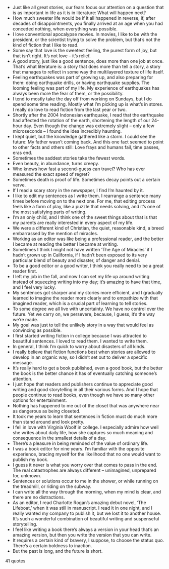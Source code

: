  - Just like all great stories, our fears focus our attention on a question that is as important in life as it is in literature: What will happen next?
 - How much sweeter life would be if it all happened in reverse, if, after decades of disappointments, you finally arrived at an age when you had conceded nothing, when everything was possible.
 - I love conventional apocalypse movies. In movies, I like to be with the president, or the scientist trying to solve the problem, but that’s not the kind of fiction that I like to read.
 - Some say that love is the sweetest feeling, the purest form of joy, but that isn’t right. It’s not love – it’s relief.
 - A good story, just like a good sentence, does more than one job at once. That’s what literature is: a story that does more than tell a story, a story that manages to reflect in some way the multilayered texture of life itself.
 - Feeling earthquakes was part of growing up, and also preparing for them: doing earthquake drills, or having earthquake supplies. The looming feeling was part of my life. My experience of earthquakes has always been more the fear of them, or the possibility.
 - I tend to mostly take the day off from working on Sundays, but I do spend some time reading. Mostly what I’m picking up is what’s in stores. I really do love to read fiction from the last year or two.
 - Shortly after the 2004 Indonesian earthquake, I read that the earthquake had affected the rotation of the earth, shortening the length of our 24-hour day. Even though the change was extremely slight – only a few microseconds – I found the idea incredibly haunting.
 - I kept quiet, but the knowledge gathered like a storm. I could see the future: My father wasn’t coming back. And this one fact seemed to point to other facts and others still: Love frays and humans fail, time passes, eras end.
 - Sometimes the saddest stories take the fewest words.
 - Even beauty, in abundance, turns creepy.
 - Who knows how fast a second-guess can travel? Who has ever measured the exact speed of regret?
 - Sometimes death is proof of life. Sometimes decay points out a certain verve.
 - If I read a scary story in the newspaper, I find I’m haunted by it.
 - I like to edit my sentences as I write them. I rearrange a sentence many times before moving on to the next one. For me, that editing process feels like a form of play, like a puzzle that needs solving, and it’s one of the most satisfying parts of writing.
 - I’m an only child, and I think one of the sweet things about that is that my parents are really interested in every aspect of my life.
 - We were a different kind of Christian, the quiet, reasonable kind, a breed embarrassed by the mention of miracles.
 - Working as an editor was like being a professional reader, and the better I became at reading the better I became at writing.
 - Sometimes I think I might not have written ‘The Age of Miracles’ if I hadn’t grown up in California, if I hadn’t been exposed to its very particular blend of beauty and disaster, of danger and denial.
 - To be a good editor or a good writer, I think you really need to be a great reader first.
 - I left my job in the fall, and now I can set my life up around writing instead of squeezing writing into my day; it’s amazing to have that time, and I feel very lucky.
 - My sentences got sharper and my stories more efficient, and I gradually learned to imagine the reader more clearly and to empathize with that imagined reader, which is a crucial part of learning to tell stories.
 - To some degree we all live with uncertainty. We have no control over the future. Yet we carry on, we persevere, because, I guess, it’s the way we’re made.
 - My goal was just to tell the unlikely story in a way that would feel as convincing as possible.
 - I first started writing fiction in college because I was attracted to beautiful sentences. I loved to read them. I wanted to write them.
 - In general, I think I’m quick to worry about disasters of all kinds.
 - I really believe that fiction functions best when stories are allowed to develop in an organic way, so I didn’t set out to deliver a specific message.
 - It’s really hard to get a book published, even a good book, but the better the book is the better chance it has of eventually catching someone’s attention.
 - I just hope that readers and publishers continue to appreciate good writing and good storytelling in all their various forms. And I hope that people continue to read books, even though we have so many other options for entertainment.
 - Nothing has happened to me out of the closet that was anywhere near as dangerous as being closeted.
 - It took me years to learn that sentences in fiction must do much more than stand around and look pretty.
 - I fell in love with Virginia Woolf in college. I especially admire how well she writes about daily life, how she captures so much meaning and consequence in the smallest details of a day.
 - There’s a pleasure in being reminded of the value of ordinary life.
 - I was a book editor for nine years. I’m familiar with the opposite experience, bracing myself for the likelihood that no one would want to publish my book.
 - I guess it never is what you worry over that comes to pass in the end. The real catastrophes are always different – unimagined, unprepared for, unknown.
 - Sentences or solutions occur to me in the shower, or while running on the treadmill, or riding on the subway.
 - I can write all the way through the morning, when my mind is clear, and there are no distractions.
 - As an editor, I read Charlotte Rogan’s amazing debut novel, ‘The Lifeboat,’ when it was still in manuscript. I read it in one night, and I really wanted my company to publish it, but we lost it to another house. It’s such a wonderful combination of beautiful writing and suspenseful storytelling.
 - I feel like writing a book there’s always a version in your head that’s an amazing version, but then you write the version that you can write.
 - It requires a certain kind of bravery, I suppose, to choose the status quo. There’s a certain boldness to inaction.
 - But the past is long, and the future is short.

41 quotes